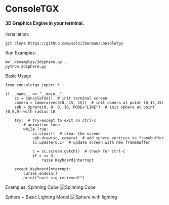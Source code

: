 ﻿# ConsoleTGX
#### 3D Graphics Engine in your terminal.

Installation:

    git clone https://github.com/solzilberman/consoletgx

Run Examples:

    mv ./examples/3dsphere.py .
    python 3dsphere.py

Basic Usage
```
from consoletgx import *

if __name__ == "__main__":
    sc = ConsoleTGX()  # init terminal screen
    camera = Camera(vec3(0, 15, 15))  # init camera at point (0,15,15)
    sph = Sphere(0, 0, 0, 10, MODE="LINE")  # init sphere at point (0,0,0) with radius 10

    try:  # try-except to exit on ctrl-c
        # animation loop
        while True:
            sc.clear()  # clear the screen
            sph.draw(sc, camera)  # add sphere vertices to framebuffer
            sc.update(0.1)  # update screen with new framebuffer

            c = sc.screen.getch()  # check for ctrl-c
            if c == 3:
                raise KeyboardInterrupt

    except KeyboardInterrupt:
        curses.endwin()
        print("exit sig recieved!")

```

Examples:
Spinning Cube
![Spinning Cube](https://i.imgur.com/BIxVB1f.gif)

Sphere + Basic Lighting Model
![Sphere with lighting](https://i.imgur.com/zA7iDcJ.gif)
